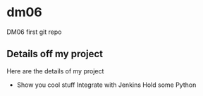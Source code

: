 # dm06
DM06 first git repo
## Details off my project
Here are the details of my project
- Show you cool stuff
Integrate with Jenkins
Hold some Python
